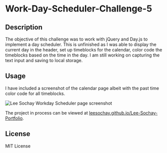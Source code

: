 # Work-Day-Scheduler-Challenge-5

## Description

The objective of this challenge was to work with jQuery and Day.js to implement a day scheduler.
This is unfinished as I was able to display the current day in the header, set up timeblocks for the calendar,
color code the timeblocks based on the time in the day.
I am still working on capturing the text input and saving to local storage.

## Usage

I have included a screenshot of the calendar page albeit with the past time color code for all timeblocks.

![Lee Sochay Workday Scheduler page screenshot](/LeeSochayPortfolioScreenshot.jpg)

The project in process can be viewed at [leesochay.github.io/Lee-Sochay-Portfolio](https://leesochay.github.io/Lee-Sochay-Portfolio/).

## License

MIT License

